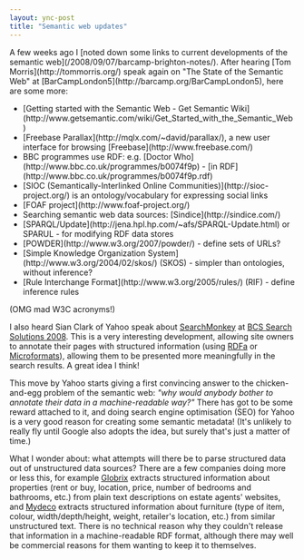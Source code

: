 ```yaml
---
layout: ync-post
title: "Semantic web updates"
---
```


<p>A few weeks ago I
[noted down some links to current developments of the semantic
web](/2008/09/07/barcamp-brighton-notes/). After hearing
[Tom Morris](http://tommorris.org/) speak again on "The State of the Semantic Web" at
[BarCampLondon5](http://barcamp.org/BarCampLondon5), here are some
more:
<ul>
<li>[Getting started with the Semantic Web - Get Semantic
Wiki](http://www.getsemantic.com/wiki/Get_Started_with_the_Semantic_Web)</li>
<li>[Freebase
Parallax](http://mqlx.com/~david/parallax/), a new user interface for browsing
[Freebase](http://www.freebase.com/)</li>
<li>BBC programmes use RDF: e.g.
[Doctor Who](http://www.bbc.co.uk/programmes/b0074f9p) -
[in
RDF](http://www.bbc.co.uk/programmes/b0074f9p.rdf)</li>
<li>[SIOC (Semantically-Interlinked Online
Communities)](http://sioc-project.org/) is an ontology/vocabulary for expressing social
links</li>
<li>[FOAF
project](http://www.foaf-project.org/)</li>
<li>Searching semantic web data sources:
[Sindice](http://sindice.com/)</li>
<li>[SPARQL/Update](http://jena.hpl.hp.com/~afs/SPARQL-Update.html)
or SPARUL - for modifying RDF data
stores</li>
<li>[POWDER](http://www.w3.org/2007/powder/) - define sets of
URLs?</li>
<li>[Simple Knowledge Organization System](http://www.w3.org/2004/02/skos/) (SKOS) -
simpler than ontologies, without
inference?</li>
<li>[Rule Interchange Format](http://www.w3.org/2005/rules/) (RIF) - define
inference rules</li>
</ul>
(OMG mad W3C acronyms!)</p>

I also heard Sian Clark of Yahoo speak about
[SearchMonkey](http://developer.yahoo.com/searchmonkey/) at
[BCS Search Solutions 2008](http://irsg.bcs.org/SearchSolutions/2008/sse2008.php). This is a very
interesting development, allowing site owners to annotate their pages with structured information
(using
[RDFa](http://www.w3.org/TR/xhtml-rdfa-primer/) or
[Microformats](http://microformats.org/)), allowing them to be presented more meaningfully in the
search results. A great idea I think!

This move by Yahoo starts giving a first convincing answer to
the chicken-and-egg problem of the semantic web: *"why would anybody bother to annotate their data
in a machine-readable way?"* There has got to be some reward attached to it, and doing search engine
optimisation (SEO) for Yahoo is a very good reason for creating some semantic metadata! (It's
unlikely to really fly until Google also adopts the idea, but surely that's just a matter of
time.)

What I wonder about: what attempts will there be to parse structured data out of
unstructured data sources? There are a few companies doing more or less this, for example
[Globrix](http://www.globrix.com/) extracts structured information about properties (rent or buy,
location, price, number of bedrooms and bathrooms, etc.) from plain text descriptions on estate
agents' websites, and
[Mydeco](http://mydeco.com/) extracts structured information about furniture (type of item, colour,
width/depth/height, weight, retailer's location, etc.) from similar unstructured text. There is no
technical reason why they couldn't release that information in a machine-readable RDF format,
although there may well be commercial reasons for them wanting to keep it to themselves.
